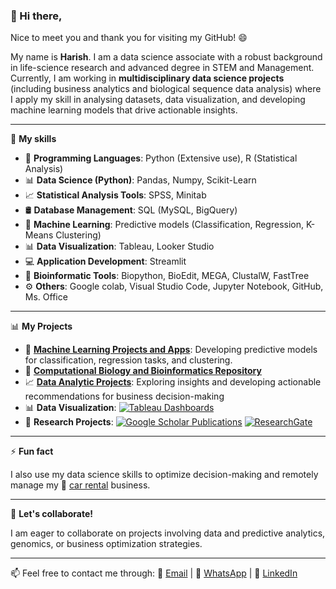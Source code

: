 ### 👋 Hi there, 

Nice to meet you and thank you for visiting my GitHub! 😄

My name is **Harish**. I am a data science associate with a robust background in life-science research and advanced degree in STEM and Management. 
Currently, I am working in **multidisciplinary data science projects** (including business analytics and biological sequence data analysis) where I apply my skill in analysing datasets, data visualization, and developing machine learning models that drive actionable insights.   

---


🌱 **My skills**
- 🐍 **Programming Languages**: Python (Extensive use), R (Statistical Analysis)  
- 📊 **Data Science (Python)**: Pandas, Numpy, Scikit-Learn  
- 📈 **Statistical Analysis Tools**: SPSS, Minitab  
- 🛢️ **Database Management**: SQL (MySQL, BigQuery)  
- 🤖 **Machine Learning**: Predictive models (Classification, Regression, K-Means Clustering)  
- 📊 **Data Visualization**: Tableau, Looker Studio  
- 💻 **Application Development**: Streamlit  
- 🧬 **Bioinformatic Tools**: Biopython, BioEdit, MEGA, ClustalW, FastTree  
- ⚙️ **Others**: Google colab, Visual Studio Code, Jupyter Notebook,  GitHub, Ms. Office  

---

📊 **My Projects**  
- 🤖 [**Machine Learning Projects and Apps**](https://github.com/harishmuh/machine_learning_projects/tree/main): Developing predictive models for classification, regression tasks, and clustering.  
- 🧬 [**Computational Biology and Bioinformatics Repository**](https://github.com/harishmuh/bioinformatics_biopython_projects)   
- 📈 [**Data Analytic Projects**](https://github.com/harishmuh/data_analyst_projects/tree/main): Exploring insights and developing actionable recommendations for business decision-making   
- 📊 **Data Visualization**: [![Tableau Dashboards](https://img.shields.io/badge/Tableau-Dashboards-orange?style=flat&logo=Tableau)](https://public.tableau.com/app/profile/harish.muhammad/vizzes)  
- 🔬 **Research Projects**: [![Google Scholar Publications](https://img.shields.io/badge/Google-Scholar-blue?style=flat&logo=GoogleScholar)](https://scholar.google.com/citations?user=TokimwYAAAAJ&hl=en)  [![ResearchGate](https://img.shields.io/badge/ResearchGate-%2300CCBB.svg?style=for-the-badge&logo=ResearchGate&logoColor=white)](https://www.researchgate.net/profile/Harish-Muhammad-2)

---

⚡ **Fun fact**

I also use my data science skills to optimize decision-making and remotely manage my 🚗 [car rental](https://arasyarentcar.com/) business.

---

👀 **Let's collaborate!**

I am eager to collaborate on projects involving data and predictive analytics, genomics, or business optimization strategies.

---

📫 Feel free to contact me through:
📧 [Email](mailto:harishmuh@gmail.com) | 📱 [WhatsApp](https://wa.me/6281288387694) | 💼 [LinkedIn](https://www.linkedin.com/in/harish-muhammad-7b600b102/)

  
